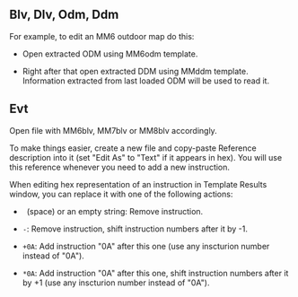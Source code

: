 Blv, Dlv, Odm, Ddm
---

For example, to edit an MM6 outdoor map do this:

- Open extracted ODM using MM6odm template.

- Right after that open extracted DDM using MMddm template. Information extracted from last loaded ODM will be used to read it.


Evt
---

Open file with MM6blv, MM7blv or MM8blv accordingly.

To make things easier, create a new file and copy-paste Reference description into it (set "Edit As" to "Text" if it appears in hex). You will use this reference whenever you need to add a new instruction.

When editing hex representation of an instruction in Template Results window, you can replace it with one of the following actions:

- ` `(space) or an empty string:  Remove instruction.

- `-`:  Remove instruction, shift instruction numbers after it by -1.

- `+0A`:  Add instruction "0A" after this one (use any inscturion number instead of "0A").

- `*0A`:  Add instruction "0A" after this one, shift instruction numbers after it by +1 (use any inscturion number instead of "0A").
